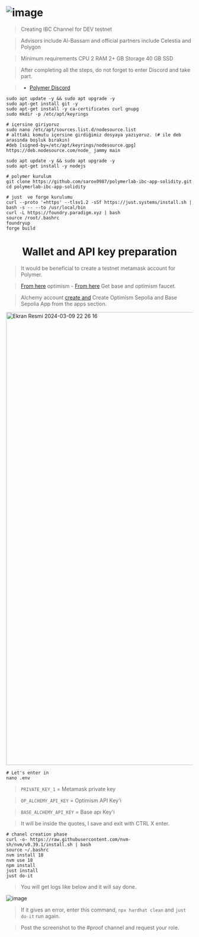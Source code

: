 # ![image](https://github.com/karacann/Polymer-IBC-Setup/assets/128327604/ec1e208a-7390-4c64-8800-dd9b92ecccb7)


> Creating IBC Channel for DEV testnet

> Advisors include Al-Bassam and official partners include Celestia and Polygon

> Minimum requirements
CPU	2
RAM	2+ GB
Storage	40 GB SSD

> After completing all the steps, do not forget to enter Discord and take part.


> - [Polymer Discord](https://discord.gg/nSUdZ7tg)

```console
sudo apt update -y && sudo apt upgrade -y
sudo apt-get install git -y
sudo apt-get install -y ca-certificates curl gnupg
sudo mkdir -p /etc/apt/keyrings

# içersine giriyoruz
sudo nano /etc/apt/sources.list.d/nodesource.list
# alttaki komutu içersine girdiğimiz dosyaya yazıyoruz. (# ile deb arasında boşluk bırakın)
#deb [signed-by=/etc/apt/keyrings/nodesource.gpg] https://deb.nodesource.com/node_ jammy main

sudo apt update -y && sudo apt upgrade -y
sudo apt-get install -y nodejs
```

```console
# polymer kurulum
git clone https://github.com/sarox0987/polymerlab-ibc-app-solidity.git
cd polymerlab-ibc-app-solidity

# just  ve forge kurulumu
curl --proto '=https' --tlsv1.2 -sSf https://just.systems/install.sh | bash -s -- --to /usr/local/bin
curl -L https://foundry.paradigm.xyz | bash
source /root/.bashrc
foundryup
forge build
```

<h1 align="center"> Wallet and API key preparation </h1>

> It would be beneficial to create a testnet metamask account for Polymer.

> [From here](https://www.alchemy.com/faucets/optimism-sepolia) optimism - [From here](https://www.alchemy.com/faucets/base-sepolia) Get base and optimism faucet.

> Alchemy account [create and](https://dashboard.alchemy.com/apps) Create Optimism Sepolia and Base Sepolia App from the apps section.

<img width="1222" alt="Ekran Resmi 2024-03-09 22 26 16" src="https://github.com/ruesandora/Polymer/assets/101149671/b0c470c3-89f8-400f-81ec-e143b40d7349">

```console
# Let's enter in
nano .env
```

> `PRIVATE_KEY_1` = Metamask private key

> `OP_ALCHEMY_API_KEY` = Optimism API Key'i 

> `BASE_ALCHEMY_API_KEY` = Base apı Key'i

> It will be inside the quotes, I save and exit with CTRL X enter.

```console
# chanel creation phase
curl -o- https://raw.githubusercontent.com/nvm-sh/nvm/v0.39.1/install.sh | bash
source ~/.bashrc
nvm install 18
nvm use 18
npm install
just install
just do-it
```

> You will get logs like below and it will say done.

![image](https://github.com/karacann/Polymer-IBC-Setup/assets/128327604/91b59fb8-69a1-405d-84af-47aa70946bcb)


> If it gives an error, enter this command, `npx hardhat clean` and `just do-it` run again.

> Post the screenshot to the #proof channel and request your role.

